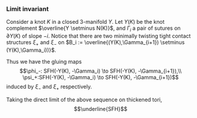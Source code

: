 ### Limit invariant
Consider a knot $K$ in a closed 3-manifold $Y$. Let $Y(K)$ be the knot complement $\overline{Y \setminus N(K)}$, and $\Gamma_i$ a pair of sutures on $\partial Y(K)$ of slope $-i$. Notice that there are two minimally twisting tight contact structures $\xi_+$ and $\xi_-$ on $B_i := \overline{(Y(K),\Gamma_{i+1}) \setminus (Y(K),\Gamma_i))}$.

Thus we have the gluing maps 
$$\phi_-: SFH(-Y(K), -\Gamma_i) \to SFH(-Y(K), -\Gamma_{i+1}),\\
	\psi_+:SFH(-Y(K), -\Gamma_i) \to SFH(-Y(K), -\Gamma_{i+1})$$
induced by $\xi_-$ and $\xi_+$ respectively.

Taking the direct limit of the above sequence on thickened tori, 
$$\underline{SFH}$$
<!--stackedit_data:
eyJoaXN0b3J5IjpbMTMxMTI2OTI5OSwtMTMwNzg3MTE1MywtMT
UxNDg2NzI4Nyw5NDQ2MDk5MzcsLTMyOTE2NTU1Nl19
-->